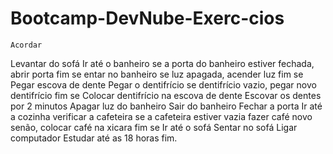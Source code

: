 # Bootcamp-DevNube-Exerc-cios

    Acordar
Levantar do sofá
Ir até o banheiro
se a porta do banheiro estiver fechada,
	abrir porta
fim se
entar no banheiro
se luz apagada,
	acender luz
fim se
Pegar escova de dente
Pegar o dentifrício
se dentifrício vazio,
	pegar novo dentifrício
fim se
Colocar dentifrício na escova de dente
Escovar os dentes por 2 minutos
Apagar luz do banheiro
Sair do banheiro
Fechar a porta
Ir até a cozinha
verificar a cafeteira
se a cafeteira estiver vazia
	fazer café novo
	senão, colocar café na xicara
fim se
Ir até o sofá
Sentar no sofá
Ligar computador
Estudar até as 18 horas
fim.
